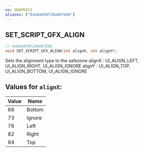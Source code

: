 ```yaml
---
ns: GRAPHICS
aliases: ["0xb8a850f20a067eb6"]
---
```

## SET_SCRIPT_GFX_ALIGN

```c
// 0xB8A850F20A067EB6
void SET_SCRIPT_GFX_ALIGN(int alignX, int alignY);
```

Sets the alignment type to the safezone alignX : UI_ALIGN_LEFT, UI_ALIGN_RIGHT, UI_ALIGN_IGNORE alignY : UI_ALIGN_TOP, UI_ALIGN_BOTTOM, UI_ALIGN_IGNORE

## Values for `alignX`:
| Value | Name |
| --- | --- |
| 66 | Bottom |
| 73 | Ignore |
| 76 | Left |
| 82 | Right |
| 84 | Top |

